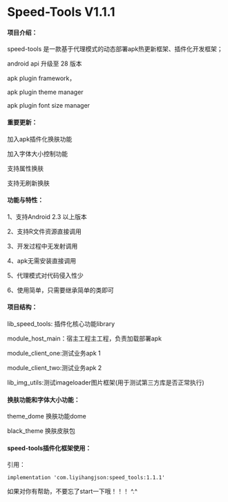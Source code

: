 # Speed-Tools  V1.1.1

#### 项目介绍：

speed-tools 是一款基于代理模式的动态部署apk热更新框架、插件化开发框架；

android api 升级至 28 版本

apk plugin framework，

apk plugin theme manager

apk plugin font size manager



#### 重要更新：

加入apk插件化换肤功能

加入字体大小控制功能

支持属性换肤

支持无刷新换肤

	

#### 功能与特性：

1、支持Android 2.3 以上版本

2、支持R文件资源直接调用

3、开发过程中无发射调用

4、apk无需安装直接调用

5、代理模式对代码侵入性少

6、使用简单，只需要继承简单的类即可



#### 项目结构：

lib_speed_tools: 插件化核心功能library

module_host_main：宿主工程主工程，负责加载部署apk

module_client_one:测试业务apk 1

module_client_two:测试业务apk 2

lib_img_utils:测试imageloader图片框架(用于测试第三方库是否正常执行)


#### 换肤功能和字体大小功能：

theme_dome 换肤功能dome

black_theme 换肤皮肤包



#### speed-tools插件化框架使用：

引用：
```
implementation 'com.liyihangjson:speed_tools:1.1.1'

```




如果对你有帮助，不要忘了start一下哦！！！ ^.^